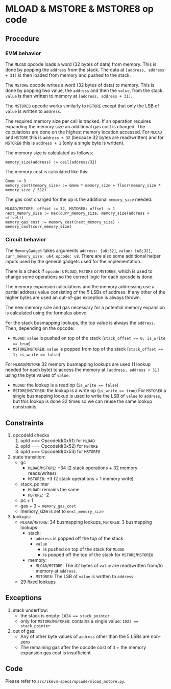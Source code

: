 # MLOAD & MSTORE & MSTORE8 op code

## Procedure

### EVM behavior

The `MLOAD` opcode loads a word (32 bytes of data) from memory. This is done by popping the `address` from the stack. The data at `[address, address + 31]` is then loaded from memory and pushed to the stack.

The `MSTORE` opcode writes a word (32 bytes of data) to memory. This is done by popping two value, the `address` and then the `value`, from the stack. `value` is then written to memory at `[address, address + 31]`.

The `MSTORE8` opcode works similarly to `MSTORE` except that only the LSB of `value` is written to `address`.

The required memory size per call is tracked. If an operation requires expanding the memory size an additional gas cost is charged. The calculations are done on the highest memory location accessed. For `MLOAD` and `MSTORE` this is `address + 32` (because 32 bytes are read/written) and for `MSTORE8` this is `address + 1` (only a single byte is written).

The memory size is calculated as follows:

```
memory_size(address) := ceil(address/32)
```

The memory cost is calculated like this:

```
Gmem := 3
memory_cost(memory_size) := Gmem * memory_size + floor(memory_size * memory_size / 512)
```

The gas cost charged for the op is the additional `memory_size` needed:

```
MLOAD/MSTORE: offset := 32, MSTORE8: offset := 1
next_memory_size := max(curr_memory_size, memory_size(address + offset))
memory_gas_cost := memory_cost(next_memory_size) - memory_cost(curr_memory_size)
```

### Circuit behavior

The `MemoryGadget` takes arguments `address: [u8;32]`, `value: [u8;32]`, `curr_memory_size: u64`, `opcode: u8`. There are also some additional helper inputs used by the general gadgets used for the implementation.

There is a check if `opcode` is `MLOAD`, `MSTORE` or `MSTORE8`, which is used to change some operations so the correct logic for each opcode is done.

The memory expansion calculations and the memory addressing use a partial address value consisting of the 5 LSBs of address. If any other of the higher bytes are used an out-of-gas exception is always thrown.

The new memory size and gas necessary for a potential memory expansion is calculated using the formulas above.

For the stack busmapping lookups, the top value is always the `address`. Then, depending on the opcode:

- `MLOAD`: `value` is pushed on top of the stack (`stack_offset == 0; is_write == true`)
- `MSTORE`/`MSTORE8`: `value` is popped from top of the stack (`stack_offset == 1; is_write == false`)

For `MLOAD`/`MSTORE` 32 memory busmapping lookups are used (1 lookup needed for each byte) to access the memory at `[address, address + 31]` using the byte values of `value`:

- `MLOAD`: the lookup is a read op (`is_write == false`)
- `MSTORE`/`MSTORE8`: the lookup is a write op (`is_write == true`)
  For `MSTORE8` a single busmapping lookup is used to write the LSB of `value` to `address`, but this lookup is done 32 times so we can reuse the same lookup constraints.

## Constraints

1. opcodeId checks
   1. opId === OpcodeId(0x51) for `MLOAD`
   2. opId === OpcodeId(0x52) for `MSTORE`
   3. opId === OpcodeId(0x53) for `MSTORE8`
2. state transition:
   - gc
     - `MLOAD`/`MSTORE`:  +34 (2 stack operations + 32 memory reads/writes)
     - `MSTORE8`: +3 (2 stack operations + 1 memory write)
   - stack_pointer
     - `MLOAD`: remains the same
     - `MSTORE`: -2
   - pc + 1
   - gas + 3 + `memory_gas_cost`
   - memory_size is set to `next_memory_size`
3. lookups:
   - `MLOAD`/`MSTORE`: 34 busmapping lookups, `MSTORE8`: 3 busmapping lookups
     - stack:
       - `address` is popped off the top of the stack
       - `value`
         - is pushed on top of the stack for `MLOAD`
         - is popped off the top of the stack for `MSTORE`/`MSTORE8`
     - memory:
       - `MLOAD`/`MSTORE`: The 32 bytes of `value` are read/written from/to memory at `address`.
       - `MSTORE8`: The LSB of `value` is written to `address`.
   - 29 fixed lookups

## Exceptions

1. stack underflow:
   - the stack is empty: `1024 == stack_pointer`
   - only for `MSTORE`/`MSTORE8`: contains a single value: `1023 == stack_pointer`
2. out of gas:
   - Any of other byte values of `address` other than the 5 LSBs are non-zero
   - The remaining gas after the opcode cost of `3` + the memory expansion gas cost is insufficient

## Code

Please refer to `src/zkevm-specs/opcode/mload_mstore.py`.
